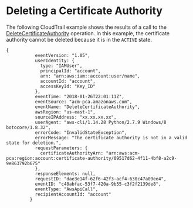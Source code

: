 # Deleting a Certificate Authority<a name="CT-DeleteCA"></a>

The following CloudTrail example shows the results of a call to the [DeleteCertificateAuthority](https://docs.aws.amazon.com/acm-pca/latest/APIReference/API_DeleteCertificateAuthority.html) operation\. In this example, the certificate authority cannot be deleted because it is in the `ACTIVE` state\. 

```
{
           eventVersion: "1.05",
           userIdentity: {
             type: "IAMUser",
             principalId: "account",
             arn: "arn:aws:iam::account:user/name",
             accountId: "account",
             accessKeyId: "Key_ID"
           },
           eventTime: "2018-01-26T22:01:11Z",
           eventSource: "acm-pca.amazonaws.com",
           eventName: "DeleteCertificateAuthority",
           awsRegion: "us-east-1",
           sourceIPAddress: "xx.xx.xx.xx",
           userAgent: "aws-cli/1.14.28 Python/2.7.9 Windows/8 botocore/1.8.32",
           errorCode: "InvalidStateException",
           errorMessage: "The certificate authority is not in a valid state for deletion.",
           requestParameters: {
             certificateAuthorityArn: "arn:aws:acm-pca:region:account:certificate-authority/09517d62-4f11-4bf8-a2c9-9e863792b675"
           },
           responseElements: null,
           requestID: "dae3e14f-62f6-42f3-acf4-630c47a09ee4",
           eventID: "c40abfac-53f7-420a-9b55-c3f2f2139de8",
           eventType: "AwsApiCall",
           recipientAccountId: "account"
         }
```